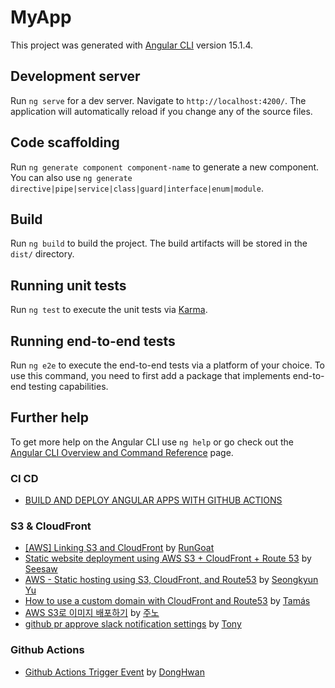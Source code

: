 # MyApp

This project was generated with [Angular CLI](https://github.com/angular/angular-cli) version 15.1.4.

## Development server

Run `ng serve` for a dev server. Navigate to `http://localhost:4200/`. The application will automatically reload if you change any of the source files.

## Code scaffolding

Run `ng generate component component-name` to generate a new component. You can also use `ng generate directive|pipe|service|class|guard|interface|enum|module`.

## Build

Run `ng build` to build the project. The build artifacts will be stored in the `dist/` directory.

## Running unit tests

Run `ng test` to execute the unit tests via [Karma](https://karma-runner.github.io).

## Running end-to-end tests

Run `ng e2e` to execute the end-to-end tests via a platform of your choice. To use this command, you need to first add a package that implements end-to-end testing capabilities.

## Further help

To get more help on the Angular CLI use `ng help` or go check out the [Angular CLI Overview and Command Reference](https://angular.io/cli) page.


### CI CD

- [BUILD AND DEPLOY ANGULAR APPS WITH GITHUB ACTIONS](https://heer.dev/blog/build-and-deploy-angular-apps-with-github-actions)

### S3 & CloudFront

- [[AWS] Linking S3 and CloudFront](https://velog.io/@rungoat/AWS-S3%EC%99%80-CloudFront-%EC%97%B0%EB%8F%99%ED%95%98%EA%B8%B0) by [RunGoat](https://velog.io/@rungoat/posts)
- [Static website deployment using AWS S3 + CloudFront + Route 53](https://velog.io/@seesaw/AWS-S3-CloudFront-Route-53%EC%9D%84-%EC%9D%B4%EC%9A%A9%ED%95%9C-%EC%A0%95%EC%A0%81-%EC%9B%B9-%EC%82%AC%EC%9D%B4%ED%8A%B8-%EB%B0%B0%ED%8F%AC) by [Seesaw](https://velog.io/@seesaw/posts)
- [AWS - Static hosting using S3, CloudFront, and Route53](https://velog.io/@seongkyun/AWS-S3-CloudFront-Route53%EC%9D%84-%EC%9D%B4%EC%9A%A9%ED%95%9C-%EC%A0%95%EC%A0%81-%ED%98%B8%EC%8A%A4%ED%8C%85) by [Seongkyun Yu](https://velog.io/@seongkyun/posts)
- [How to use a custom domain with CloudFront and Route53](https://advancedweb.hu/how-to-use-a-custom-domain-with-cloudfront-and-route53/) by [Tamás](https://github.com/sashee)
- [AWS S3로 이미지 배포하기](https://velog.io/@junho5336/AWS-S3-%EC%82%AC%EC%9A%A9%ED%95%98%EA%B8%B0) by [주노](https://velog.io/@junho5336/posts)
- [github pr approve slack notification settings](https://velog.io/@gth1123/github-pr-approve-%EC%8A%AC%EB%9E%99-%EC%95%8C%EB%A6%BC-%EC%84%A4%EC%A0%95) by [Tony](https://velog.io/@gth1123/posts)


### Github Actions

- [Github Actions Trigger Event](https://velog.io/@gidskql6671/Github-Actions-Trigger-Event) by [DongHwan](https://velog.io/@gidskql6671/posts)

